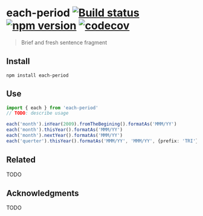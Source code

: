 # each-period [![Build status](https://travis-ci.org/gabriesr/each-period.svg?branch=master)](https://travis-ci.org/gabriesr/each-period) [![npm version](https://img.shields.io/npm/v/each-period.svg)](https://npmjs.org/package/each-period) [![codecov](https://codecov.io/gh/gabriesr/each-period/branch/master/graph/badge.svg)](https://codecov.io/gh/gabriesr/each-period)

> Brief and fresh sentence fragment

## Install

```shell
npm install each-period
```

## Use

```typescript
import { each } from 'each-period'
// TODO: describe usage

each('month').inYear(2009).fromTheBegining().formatAs('MMM/YY')
each('month').thisYear().formatAs('MMM/YY')
each('month').nextYear().formatAs('MMM/YY')
each('querter').thisYear().formatAs('MMM/YY', 'MMM/YY', {prefix: 'TRI'})

```

## Related

TODO

## Acknowledgments

TODO
